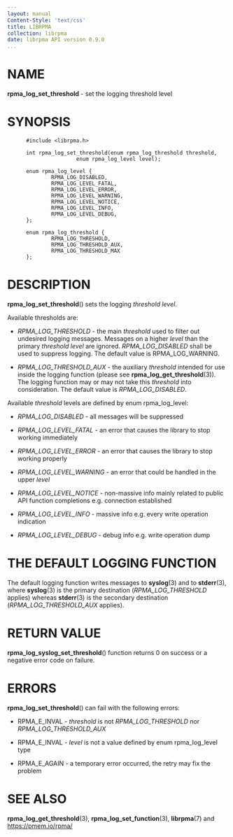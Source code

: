 ```yaml
---
layout: manual
Content-Style: 'text/css'
title: LIBRPMA
collection: librpma
date: librpma API version 0.9.0
...
```


[comment]: <> (SPDX-License-Identifier: BSD-3-Clause)
[comment]: <> (Copyright 2020, Intel Corporation)

NAME
====

**rpma\_log\_set\_threshold** - set the logging threshold level

SYNOPSIS
========

          #include <librpma.h>

          int rpma_log_set_threshold(enum rpma_log_threshold threshold,
                          enum rpma_log_level level);

          enum rpma_log_level {
                  RPMA_LOG_DISABLED,
                  RPMA_LOG_LEVEL_FATAL,
                  RPMA_LOG_LEVEL_ERROR,
                  RPMA_LOG_LEVEL_WARNING,
                  RPMA_LOG_LEVEL_NOTICE,
                  RPMA_LOG_LEVEL_INFO,
                  RPMA_LOG_LEVEL_DEBUG,
          };

          enum rpma_log_threshold {
                  RPMA_LOG_THRESHOLD,
                  RPMA_LOG_THRESHOLD_AUX,
                  RPMA_LOG_THRESHOLD_MAX
          };

DESCRIPTION
===========

**rpma\_log\_set\_threshold**() sets the logging *threshold* *level*.

Available thresholds are:

-   *RPMA\_LOG\_THRESHOLD* - the main *threshold* used to filter out
    undesired logging messages. Messages on a higher *level* than the
    primary *threshold* *level* are ignored. *RPMA\_LOG\_DISABLED* shall
    be used to suppress logging. The default value is
    RPMA\_LOG\_WARNING.

-   *RPMA\_LOG\_THRESHOLD\_AUX* - the auxiliary *threshold* intended for
    use inside the logging function (please see
    **rpma\_log\_get\_threshold**(3)). The logging function may or may
    not take this *threshold* into consideration. The default value is
    *RPMA\_LOG\_DISABLED*.

Available *threshold* levels are defined by enum rpma\_log\_level:

-   *RPMA\_LOG\_DISABLED* - all messages will be suppressed

-   *RPMA\_LOG\_LEVEL\_FATAL* - an error that causes the library to stop
    working immediately

-   *RPMA\_LOG\_LEVEL\_ERROR* - an error that causes the library to stop
    working properly

-   *RPMA\_LOG\_LEVEL\_WARNING* - an error that could be handled in the
    upper *level*

-   *RPMA\_LOG\_LEVEL\_NOTICE* - non-massive info mainly related to
    public API function completions e.g. connection established

-   *RPMA\_LOG\_LEVEL\_INFO* - massive info e.g. every write operation
    indication

-   *RPMA\_LOG\_LEVEL\_DEBUG* - debug info e.g. write operation dump

THE DEFAULT LOGGING FUNCTION
============================

The default logging function writes messages to **syslog**(3) and to
**stderr**(3), where **syslog**(3) is the primary destination
(*RPMA\_LOG\_THRESHOLD* applies) whereas **stderr**(3) is the secondary
destination (*RPMA\_LOG\_THRESHOLD\_AUX* applies).

RETURN VALUE
============

**rpma\_log\_syslog\_set\_threshold**() function returns 0 on success or
a negative error code on failure.

ERRORS
======

**rpma\_log\_set\_threshold**() can fail with the following errors:

-   RPMA\_E\_INVAL - *threshold* is not *RPMA\_LOG\_THRESHOLD* nor
    *RPMA\_LOG\_THRESHOLD\_AUX*

-   RPMA\_E\_INVAL - *level* is not a value defined by enum
    rpma\_log\_level type

-   RPMA\_E\_AGAIN - a temporary error occurred, the retry may fix the
    problem

SEE ALSO
========

**rpma\_log\_get\_threshold**(3), **rpma\_log\_set\_function**(3),
**librpma**(7) and https://pmem.io/rpma/
